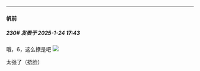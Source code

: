 ﻿
*****

####  帆前  
##### 230#       发表于 2025-1-24 17:43

哦，6，这么撩是吧
<img src="https://p.sda1.dev/21/8a8211b6f13ba8c57c3b858fed6a18e7/Screenshot_20250124_173550_com.huawei.browser.jpg" referrerpolicy="no-referrer">

太强了（捂脸）

